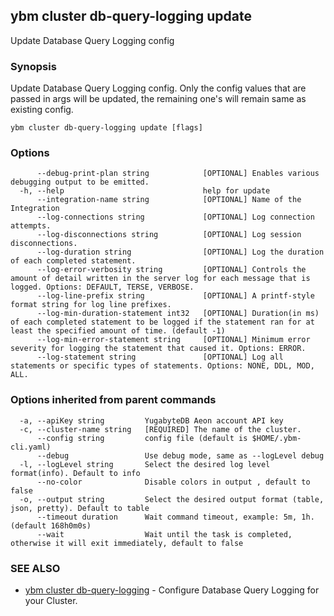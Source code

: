 ## ybm cluster db-query-logging update

Update Database Query Logging config

### Synopsis

Update Database Query Logging config. Only the config values that are passed in args will be updated, the remaining one's will remain same as existing config.

```
ybm cluster db-query-logging update [flags]
```

### Options

```
      --debug-print-plan string            [OPTIONAL] Enables various debugging output to be emitted.
  -h, --help                               help for update
      --integration-name string            [OPTIONAL] Name of the Integration
      --log-connections string             [OPTIONAL] Log connection attempts.
      --log-disconnections string          [OPTIONAL] Log session disconnections.
      --log-duration string                [OPTIONAL] Log the duration of each completed statement.
      --log-error-verbosity string         [OPTIONAL] Controls the amount of detail written in the server log for each message that is logged. Options: DEFAULT, TERSE, VERBOSE.
      --log-line-prefix string             [OPTIONAL] A printf-style format string for log line prefixes.
      --log-min-duration-statement int32   [OPTIONAL] Duration(in ms) of each completed statement to be logged if the statement ran for at least the specified amount of time. (default -1)
      --log-min-error-statement string     [OPTIONAL] Minimum error severity for logging the statement that caused it. Options: ERROR.
      --log-statement string               [OPTIONAL] Log all statements or specific types of statements. Options: NONE, DDL, MOD, ALL.
```

### Options inherited from parent commands

```
  -a, --apiKey string         YugabyteDB Aeon account API key
  -c, --cluster-name string   [REQUIRED] The name of the cluster.
      --config string         config file (default is $HOME/.ybm-cli.yaml)
      --debug                 Use debug mode, same as --logLevel debug
  -l, --logLevel string       Select the desired log level format(info). Default to info
      --no-color              Disable colors in output , default to false
  -o, --output string         Select the desired output format (table, json, pretty). Default to table
      --timeout duration      Wait command timeout, example: 5m, 1h. (default 168h0m0s)
      --wait                  Wait until the task is completed, otherwise it will exit immediately, default to false
```

### SEE ALSO

* [ybm cluster db-query-logging](ybm_cluster_db-query-logging.md)	 - Configure Database Query Logging for your Cluster.

